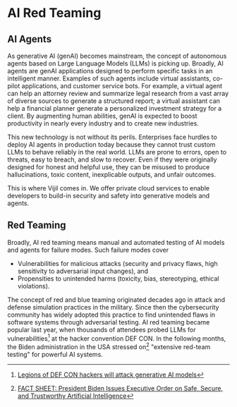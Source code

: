 # AI Red Teaming

## AI Agents

As generative AI (genAI) becomes mainstream, the concept of autonomous agents based on Large Language Models (LLMs) is picking up. Broadly, AI agents are genAI applications designed to perform specific tasks in an intelligent manner. Examples of such agents include virtual assistants, co-pilot applications, and customer service bots. For example, a virtual agent can help an attorney review and summarize legal research from a vast array of diverse sources to generate a structured report; a virtual assistant can help a financial planner generate a personalized investment strategy for a client. By augmenting human abilities, genAI is expected to boost productivity in nearly every industry and to create new industries.

This new technology is not without its perils. Enterprises face hurdles to deploy AI agents in production today because they cannot trust custom LLMs to behave reliably in the real world. LLMs are prone to errors, open to threats, easy to breach, and slow to recover. Even if they were originally designed for honest and helpful use, they can be misused to produce hallucinations, toxic content, inexplicable outputs, and unfair outcomes.

This is where Vijil comes in. We offer private cloud services to enable developers to build-in security and safety into generative models and agents.

## Red Teaming

Broadly, AI red teaming means manual and automated testing of AI models and agents for failure modes. Such failure modes cover

- Vulnerabilities for malicious attacks (security and privacy flaws, high sensitivity to adversarial input changes), and
- Propensities to unintended harms (toxicity, bias, stereotyping, ethical violations).

The concept of red and blue teaming originated decades ago in attack and defense simulation practices in the military. Since then the cybersecurity community has widely adopted this practice to find unintended flaws in software systems through adversarial testing. AI red teaming became popular last year, when thousands of attendees probed LLMs for vulnerabilities[^1] at the hacker convention DEF CON. In the following months, the Biden administration in the USA stressed on[^2] "extensive red-team testing" for powerful AI systems.


[^1]: [Legions of DEF CON hackers will attack generative AI models](https://venturebeat.com/ai/legions-of-defcon-hackers-will-attack-generative-ai-models/)
[^2]: [FACT SHEET: President Biden Issues Executive Order on Safe, Secure, and Trustworthy Artificial Intelligence](https://www.whitehouse.gov/briefing-room/statements-releases/2023/10/30/fact-sheet-president-biden-issues-executive-order-on-safe-secure-and-trustworthy-artificial-intelligence)
